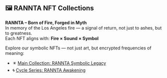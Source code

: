 ## 🖼 RANNTA NFT Collections  
**RANNTA – Born of Fire, Forged in Myth**  
In memory of the Los Angeles fire — a signal of return, not just to ashes, but to greatness.  
Each NFT aligns with: **Fire × Sound × Symbol**

Explore our symbolic NFTs — not just art, but encrypted frequencies of meaning:

- ✴️ [Main Collection: RANNTA Symbolic Legacy](https://getgems.io/rannta)  
- 🌀 [Cycle Series: RANNTA Awakening](https://getgems.io/rannta-cycle)
